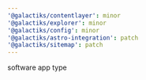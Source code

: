 ```yaml
---
'@galactiks/contentlayer': minor
'@galactiks/explorer': minor
'@galactiks/config': minor
'@galactiks/astro-integration': patch
'@galactiks/sitemap': patch
---
```


software app type
